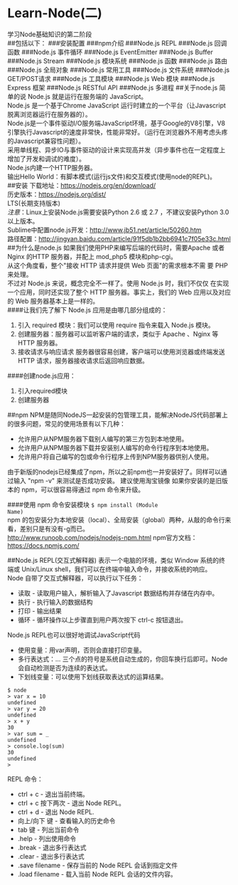 # Learn-Node(二)
学习Node基础知识的第二阶段<br/>
##包括以下：
###安装配置
###npm介绍
###Node.js REPL
###Node.js 回调函数
###Node.js 事件循环
###Node.js EventEmitter
###Node.js Buffer
###Node.js Stream
###Node.js 模块系统
###Node.js 函数
###Node.js 路由
###Node.js 全局对象
###Node.js 常用工具
###Node.js 文件系统
###Node.js GET/POST请求
###Node.js 工具模块
###Node.js Web 模块
###Node.js Express 框架
###Node.js RESTful API
###Node.js 多进程
##关于node.js
简单的说 Node.js 就是运行在服务端的 JavaScript。<br/>
Node.js 是一个基于Chrome JavaScript 运行时建立的一个平台（让Javascript脱离浏览器运行在服务器的）。<br/>
Node.js是一个事件驱动I/O服务端JavaScript环境，基于Google的V8引擎，V8引擎执行Javascript的速度非常快，性能非常好。（运行在浏览器外不用考虑头疼的Javascript兼容性问题）。<br/>
采用单线程、异步IO与事件驱动的设计来实现高并发（异步事件也在一定程度上增加了开发和调试的难度）。<br/>
Node.js内建一个HTTP服务器。<br/>
输出Hello World：有脚本模式(运行js文件)和交互模式(使用node的REPL)。<br/>
##安装
下载地址：https://nodejs.org/en/download/<br/>
历史版本：https://nodejs.org/dist/<br/>
LTS(长期支持版本)<br/>
*注意*：Linux上安装Node.js需要安装Python 2.6 或 2.7 ，不建议安装Python 3.0以上版本。<br/>
Sublime中配置node.js开发：http://www.jb51.net/article/50260.htm<br/>
路径配置：http://jingyan.baidu.com/article/91f5db1b2bb6941c7f05e33c.html<br/>
##为什么是node.js
如果我们使用PHP来编写后端的代码时，需要Apache 或者 Nginx 的HTTP 服务器，并配上 mod_php5 模块和php-cgi。<br/>
从这个角度看，整个"接收 HTTP 请求并提供 Web 页面"的需求根本不需 要 PHP 来处理。<br/>
不过对 Node.js 来说，概念完全不一样了。使用 Node.js 时，我们不仅仅 在实现一个应用，同时还实现了整个 HTTP 服务器。事实上，我们的 Web 应用以及对应的 Web 服务器基本上是一样的。<br/>
####让我们先了解下 Node.js 应用是由哪几部分组成的：<br/>
1. 引入 required 模块：我们可以使用 require 指令来载入 Node.js 模块。<br/>
2. 创建服务器：服务器可以监听客户端的请求，类似于 Apache 、Nginx 等 HTTP 服务器。<br/>
3. 接收请求与响应请求 服务器很容易创建，客户端可以使用浏览器或终端发送 HTTP 请求，服务器接收请求后返回响应数据。<br/>

####创建node.js应用：<br/>
1. 引入required模块<br/>
2. 创建服务器<br/>

##npm
NPM是随同NodeJS一起安装的包管理工具，能解决NodeJS代码部署上的很多问题，常见的使用场景有以下几种：<br/>
* 允许用户从NPM服务器下载别人编写的第三方包到本地使用。
* 允许用户从NPM服务器下载并安装别人编写的命令行程序到本地使用。
* 允许用户将自己编写的包或命令行程序上传到NPM服务器供别人使用。

由于新版的nodejs已经集成了npm，所以之前npm也一并安装好了。同样可以通过输入 "npm -v" 来测试是否成功安装。
建议使用淘宝镜像
如果你安装的是旧版本的 npm，可以很容易得通过 npm 命令来升级。

####使用 npm 命令安装模块
<code>$ npm install (Module Name)</code><br/>
npm 的包安装分为本地安装（local）、全局安装（global）两种，从敲的命令行来看，差别只是有没有-g而已。<br/>
http://www.runoob.com/nodejs/nodejs-npm.html
npm官方文档：https://docs.npmjs.com/

##Node.js REPL(交互式解释器)
表示一个电脑的环境，类似 Window 系统的终端或 Unix/Linux shell，我们可以在终端中输入命令，并接收系统的响应。<br/>
Node 自带了交互式解释器，可以执行以下任务：<br/>
* 读取 - 读取用户输入，解析输入了Javascript 数据结构并存储在内存中。
* 执行 - 执行输入的数据结构
* 打印 - 输出结果
* 循环 - 循环操作以上步骤直到用户两次按下 ctrl-c 按钮退出。

Node.js REPL也可以很好地调试JavaScript代码<br/>
* 使用变量：用var声明，否则会直接打印变量。<br/>
* 多行表达式：... 三个点的符号是系统自动生成的，你回车换行后即可。Node 会自动检测是否为连续的表达式。<br/>
* 下划线变量：可以使用下划线获取表达式的运算结果。<br/>
```
$ node
> var x = 10
undefined
> var y = 20
undefined
> x + y
30
> var sum = _
undefined
> console.log(sum)
30
undefined
>
```

REPL 命令：<br/>
* ctrl + c - 退出当前终端。
* ctrl + c 按下两次 - 退出 Node REPL。
* ctrl + d - 退出 Node REPL.
* 向上/向下 键 - 查看输入的历史命令
* tab 键 - 列出当前命令
* .help - 列出使用命令
* .break - 退出多行表达式
* .clear - 退出多行表达式
* .save filename - 保存当前的 Node REPL 会话到指定文件
* .load filename - 载入当前 Node REPL 会话的文件内容。

